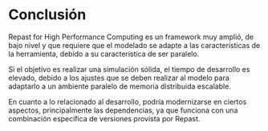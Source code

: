 # Conclusión

Repast for High Performance Computing es un framework muy amplió, de bajo nivel
y que requiere que el modelado se adapte a las características de la
herramienta, debido a su característica de ser paralelo.

Si el objetivo es realizar una simulación sólida, el tiempo de desarrollo es
elevado, debido a los ajustes que se deben realizar al modelo para adaptarlo a
un ambiente paralelo de memoria distribuida escalable.

En cuanto a lo relacionado al desarrollo, podría modernizarse en ciertos
aspectos, principalmente las dependencias, ya que funciona con una combinación
específica de versiones provista por Repast.


